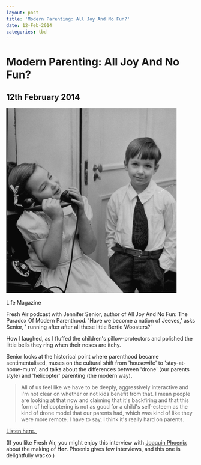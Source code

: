 ```yaml
---
layout: post
title: 'Modern Parenting: All Joy And No Fun?'
date: 12-Feb-2014
categories: tbd
---
```


# Modern Parenting: All Joy And No Fun?

## 12th February 2014

<img class="photo-horiz" src="/images/2014/02/50615404.jpg" />

<p Kids calling Santa,   1947, <a href="http://life.time.com/culture/photos-of-kids-on-the-phone-with-santa-christmas-1947/#6">Life Magazine</a></p>

<p A great interview recently on the <a href="http://www.npr.org/programs/fresh-air/">Fresh Air podcast</a> with Jennifer Senior, author of All Joy And No Fun: The Paradox Of Modern Parenthood. 'Have we become a nation of Jeeves,' asks Senior, ' running after after all these little Bertie Woosters?'</p>

How I laughed, as I fluffed the children's pillow-protectors and polished the little bells they ring when their noses are itchy.

Senior looks at the historical point where parenthood became sentimentalised, muses on the cultural shift from 'housewife' to 'stay-at-home-mum', and talks about the differences between 'drone' (our parents style) and 'helicopter' parenting (the modern way).

<blockquote>All of us feel like we have to be deeply, aggressively interactive and I'm not clear on whether or not kids benefit from that. I mean people are looking at that now and claiming that it's backfiring and that this form of helicoptering is not as good for a child's self-esteem as the kind of drone model that our parents had, which was kind of like they were more remote. I have to say, I think it's really hard on parents.</blockquote>

<a href="http://www.npr.org/2014/02/04/271416048/are-we-having-fun-yet-new-book-explores-the-paradox-of-parenting">Listen here. </a>

(If you like Fresh Air, you might enjoy this interview with <a href="http://www.npr.org/2014/01/21/264524233/phoenix-to-self-why-am-i-talking-about-this-joaquin-shut-up">Joaquin Phoenix</a> about the making of **Her**. Phoenix gives few interviews, and this one is delightfully wacko.)

 
